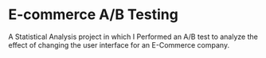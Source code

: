 # E-commerce A/B Testing
 A Statistical Analysis project in which I Performed an A/B test to analyze the effect of changing the user interface for an E-Commerce company.
